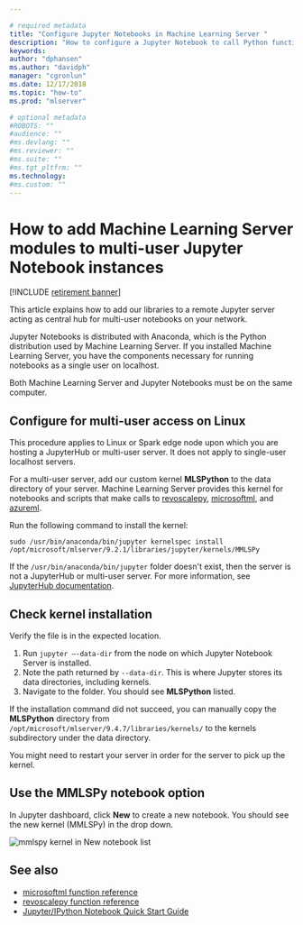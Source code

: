 ```yaml
---

# required metadata
title: "Configure Jupyter Notebooks in Machine Learning Server "
description: "How to configure a Jupyter Notebook to call Python functions from revoscalepay and microsofml modules in Machine learning Server."
keywords: 
author: "dphansen"
ms.author: "davidph"
manager: "cgronlun"
ms.date: 12/17/2018
ms.topic: "how-to"
ms.prod: "mlserver"

# optional metadata
#ROBOTS: ""
#audience: ""
#ms.devlang: ""
#ms.reviewer: ""
#ms.suite: ""
#ms.tgt_pltfrm: ""
ms.technology: 
#ms.custom: ""
---
```


# How to add Machine Learning Server modules to multi-user Jupyter Notebook instances

[!INCLUDE [retirement banner](~/includes/machine-learning-server-retirement.md)]

This article explains how to add our libraries to a remote Jupyter server acting as central hub for multi-user notebooks on your network.

Jupyter Notebooks is distributed with Anaconda, which is the Python distribution used by Machine Learning Server. If you installed Machine Learning Server, you have the components necessary for running notebooks as a single user on localhost.

Both Machine Learning Server and Jupyter Notebooks must be on the same computer.


## Configure for multi-user access on Linux

This procedure applies to Linux or Spark edge node upon which you are hosting a JupyterHub or multi-user server. It does not apply to single-user localhost servers. 

For a multi-user server, add our custom kernel **MLSPython** to the data directory of your server. Machine Learning Server provides this kernel for notebooks and scripts that make calls to [revoscalepy](../python-reference/revoscalepy/revoscalepy-package.md), [microsoftml](../python-reference/microsoftml/microsoftml-package.md), and [azureml](../python-reference/azureml-model-management-sdk/azureml-model-management-sdk.md).

Run the following command to install the kernel:

```
sudo /usr/bin/anaconda/bin/jupyter kernelspec install /opt/microsoft/mlserver/9.2.1/libraries/jupyter/kernels/MMLSPy
```

If the `/usr/bin/anaconda/bin/jupyter` folder doesn't exist, then the server is not a JupyterHub or multi-user server. For more information, see [JupyterHub documentation](https://jupyterhub.readthedocs.io/en/stable/). 

## Check kernel installation

Verify the file is in the expected location.

1. Run `jupyter –-data-dir` from the node on which Jupyter Notebook Server is installed.
2. Note the path returned by `--data-dir`. This is where Jupyter stores its data directories, including kernels.
3. Navigate to the folder. You should see **MLSPython** listed.

If the installation command did not succeed, you can manually copy the **MLSPython** directory from `/opt/microsoft/mlserver/9.4.7/libraries/kernels/` to the kernels subdirectory under the data directory.

You might need to restart your server in order for the server to pick up the kernel.

## Use the MMLSPy notebook option

In Jupyter dashboard, click **New** to create a new notebook. You should see the new kernel (MMLSPy) in the drop down.

![mmlspy kernel in New notebook list](./media/jupyternb-new-mmlspy.png)


## See also

+ [microsoftml function reference](../python-reference/microsoftml/microsoftml-package.md)
+ [revoscalepy function reference](../python-reference/revoscalepy/revoscalepy-package.md)
+ [Jupyter/IPython Notebook Quick Start Guide](https://jupyter-notebook-beginner-guide.readthedocs.io)
